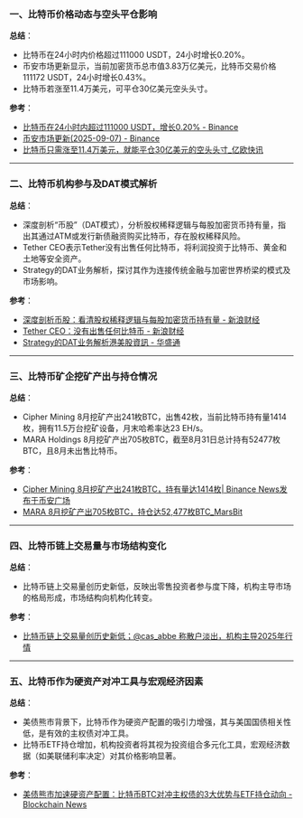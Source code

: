 ### 一、比特币价格动态与空头平仓影响  
**总结**：  
- 比特币在24小时内价格超过111000 USDT，24小时增长0.20%。  
- 币安市场更新显示，当前加密货币总市值3.83万亿美元，比特币交易价格111172 USDT，24小时增长0.43%。  
- 比特币若涨至11.4万美元，可平仓30亿美元空头头寸。  

**参考**：  
- [比特币在24小时内超过111000 USDT，增长0.20% - Binance](https://www.binance.com/cn/square/post/09-07-2025-bitcoin-btc-surpasses-111-000-usdt-with-a-0-20-increase-in-24-hours-29359185351001?ref=360939810)  
- [币安市场更新(2025-09-07) - Binance](https://www.binance.com/zh-CN/square/post/09-07-2025-binance-market-update-crypto-market-trends-september-7-2025-29361273076049?ref=360939810)  
- [比特币只需涨至11.4万美元，就能平仓30亿美元的空头头寸_亿欧快讯](https://www.iyiou.com/briefing/202509071820375)  


---

### 二、比特币机构参与及DAT模式解析  
**总结**：  
- 深度剖析“币股”（DAT模式），分析股权稀释逻辑与每股加密货币持有量，指出其通过ATM或发行新债融资购买比特币，存在股权稀释风险。  
- Tether CEO表示Tether没有出售任何比特币，将利润投资于比特币、黄金和土地等安全资产。  
- Strategy的DAT业务解析，探讨其作为连接传统金融与加密世界桥梁的模式及市场影响。  

**参考**：  
- [深度剖析币股：看清股权稀释逻辑与每股加密货币持有量 - 新浪财经](https://finance.sina.com.cn/blockchain/roll/2025-09-07/doc-infpstse6947705.shtml)  
- [Tether CEO：没有出售任何比特币 - 新浪财经](https://cj.sina.cn/articles/view/5952915720/162d2490806702ezly?froms=ggmp)  
- [Strategy的DAT业务解析港美股資訊 - 华盛通](https://www.hstong.com/news/hk/detail/10250907162824403)  


---

### 三、比特币矿企挖矿产出与持仓情况  
**总结**：  
- Cipher Mining 8月挖矿产出241枚BTC，出售42枚，当前比特币持有量1414枚，拥有11.5万台挖矿设备，月末哈希率达23 EH/s。  
- MARA Holdings 8月挖矿产出705枚BTC，截至8月31日总计持有52477枚BTC，且8月未出售比特币。  

**参考**：  
- [Cipher Mining 8月挖矿产出241枚BTC，持有量达1414枚| Binance News发布于币安广场](https://www.binance.com/cn/square/post/29364744020649)  
- [MARA 8月挖矿产出705枚BTC，持仓达52,477枚BTC_MarsBit](https://m.marsbit.co/flash/20250907194200847008.html)  


---

### 四、比特币链上交易量与市场结构变化  
**总结**：  
- 比特币链上交易量创历史新低，反映出零售投资者参与度下降，机构主导市场的格局形成，市场结构向机构化转变。  

**参考**：  
- [比特币链上交易量创历史新低；@cas_abbe 称散户淡出，机构主导2025年行情](https://blockchain.news/zh/flashnews/btc-on-chain-volume-hits-record-low-in-2025)  


---

### 五、比特币作为硬资产对冲工具与宏观经济因素  
**总结**：  
- 美债熊市背景下，比特币作为硬资产配置的吸引力增强，其与美国国债相关性低，是有效的主权债对冲工具。  
- 比特币ETF持仓增加，机构投资者将其视为投资组合多元化工具，宏观经济数据（如美联储利率决定）对其价格影响显著。  

**参考**：  
- [美债熊市加速硬资产配置：比特币BTC对冲主权债的3大优势与ETF持仓动向 - Blockchain News](https://blockchain.news/zh/flashnews/us-treasury-bear-market-drives-hard-asset-shift-3-portfolio-advantages-of-bitcoin-btc-vs-gold-as-a-sovereign-bond-hedge-per-13f-data-zh)